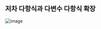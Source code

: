 ## 저차 다항식과 다변수 다항식 확장

![image](https://github.com/dik654/Zero_knowledge/assets/33992354/33a9e9d9-9c05-4098-b27f-7fc3dedc4089)

